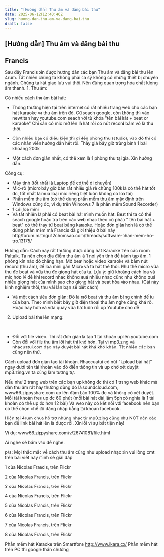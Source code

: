 ```yaml
---
title: "[Hướng dẫn] Thu âm và đăng bài thu"
date: 2025-06-12T12:40:46Z
slug: huong-dan-thu-am-va-dang-bai-thu
draft: false
---
```


## [Hướng dẫn] Thu âm và đăng bài thu

## Francis

​Sau đây Francis xin được hướng dẫn các bạn Thu âm và đăng bài thu lên 4rum. Tất nhiên chúng ta không phải ca sỹ không có những thiết bị chuyên ngành. Chúng ta hát giao lưu vui thôi. Nên đừng quan trọng hóa chất lượng âm thanh.
​1. Thu âm:

Có nhiều cách thu âm bài hát:
* Thông thường hiện tại trên internet có rất nhiều trang web cho các bạn hát karaoke và thu âm trên đó. Cứ seach google, còn không thì vào newtitan hay youtube.com seach với từ khóa "tên bài hát + beat or karaoke"
Chỉ cần có mic mở lên là hát rồi có nút record bấm vô là thu thôi. 

* Còn nhiều bạn có điều kiện thì đi đến phòng thu (studio), vào đó thì có các nhân viên hướng dẫn hết rồi. Thấy giá bây giờ trùng bình 1 bài khoảng 200k

* Một cách đơn giản nhất, có thể xem là 1 phòng thu tại gia. Xin hướng dẫn.

Công cụ: 
- Máy tính (tốt nhất là Laptop để có thể di chuyển)
- Mic-rô (micro bây giờ bán rất nhiều giá rẻ chừng 100k là có thể hát tốt đc, tốt nhất là mua loại mic riêng biệt luôn không có loa tai)
- Phần mềm thu âm (có thể dùng phần mềm thu âm mặc định trên Windows cũng đc, ví dụ trên Windows 7 là phần mềm Sound Recorder)
- 1 cái loa mini
- Và tất nhiên là phải có beat bài hát mình muốn hát. Beat thì ta có thể seach google hoặc tra trên các web nhạc theo cú pháp " tên bài hát + beat" có thể thay từ beat bằng karaoke. Hoặc đơn giản hơn là có thể dùng phần mềm mà Francis đã giới thiệu ờ bài này http/forum.matngu12chomsao.com/threads/software-phan-mem-ho-tro.13175/

Hướng dẫn:
Cách này rất thường được dùng hát Karaoke trên các room Paltalk.
Ta nên chọn địa điểm thu âm là 1 nơi yên tĩnh để tránh tạp âm. 1 phòng kín nào đó chẳng hạn.
Mở beat hoặc video karaoke và bấm nút record (thu âm), để loa mini gần Micro và ta hát thế thôi. Như thế micro vừa thu đc beat và vừa thu đc giọng hát của ta.
Lưu ý: giữ khoảng cách loa và mic hợp lý để khi record nhạc không quá nhiều nhạc cũng như không quá nhiều giọng hát của mình sao cho giọng hát và beat hòa vào nhau. (Cái này kinh nghiệm thôi, thu vài lần bạn sẽ biết cách)


* Và một cách siêu đơn giản: Đó là mở beat và thu âm bằng chính dế iu của bạn. Theo mình biết bây giờ điện thoại thu âm nghe cũng khá rõ. Hoặc hay hơn và vừa quay vừa hát luôn rồi up Youtube cho dễ 


2. Upload bài thu lên mạng:

​
- Đối với file video. Thì rất đơn giản là tạo 1 tài khoản up lên youtube.com
- Còn đối với file thu âm lời hát thì khó hơn. Tại vì mp3.zing và nhacuatui.com dạo này duyệt bài hát khá khó khăn. Tất nhiên các bạn cũng nên thử.

Cách upload đơn giản tạo tài khoản. Nhaccuatui có nút "Upload bài hát" ngay dưới tên tài khoản vào đó điền thông tin và up chờ xét duyệt
mp3.zing.vn ta cũng làm tương tự.

Nếu như 2 trang web trên các bạn up không đc thì có 1 trang web khác mà dân thu âm rất hay thường dùng đó là soundcloud.com, www66.zippyshare.com up lên đảm bảo 100% đc và không có xét duyệt. Mỗi tài khoản free up đc 60 phút (mỗi bài hát dài lắm 5ph có nghĩa là 1 tài khoản có thể up đc hơn 12 bài) Và web này có kết nối với facebook nên bạn có thể chọn chế độ đăng nhập bằng tài khoản facebook.

Hiện tại 4rum chưa hỗ trợ nhúng nhạc từ mp3.zing cũng như NCT nên các bạn để link bài hát lên là được rồi. Xin lỗi vì sự bất tiện này!

Ví dụ: www66.zippyshare.com/v/26741081/file.html

Ai nghe sẽ bấm vào để nghe.



p/s: Mọi thắc mắc về cách thu âm cũng như upload nhạc xin vui lòng cmt trên bài viết này mình sẽ giải đáp


1 của Nicolas Francis, trên Flickr

2 của Nicolas Francis, trên Flickr

3 của Nicolas Francis, trên Flickr

4 của Nicolas Francis, trên Flickr

5 của Nicolas Francis, trên Flickr

6 của Nicolas Francis, trên Flickr

7 của Nicolas Francis, trên Flickr

8 của Nicolas Francis, trên Flickr

Phần mềm hát Karaoke trên Smartfone
http://www.ikara.co/​
Phần mềm hát trên PC thì google thần chưởng​